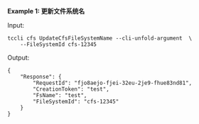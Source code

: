 **Example 1: 更新文件系统名**



Input: 

```
tccli cfs UpdateCfsFileSystemName --cli-unfold-argument  \
    --FileSystemId cfs-12345
```

Output: 
```
{
    "Response": {
        "RequestId": "fjo8aejo-fjei-32eu-2je9-fhue83nd81",
        "CreationToken": "test",
        "FsName": "test",
        "FileSystemId": "cfs-12345"
    }
}
```

